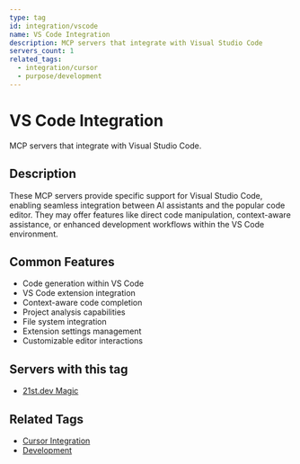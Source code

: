 ```yaml
---
type: tag
id: integration/vscode
name: VS Code Integration
description: MCP servers that integrate with Visual Studio Code
servers_count: 1
related_tags:
  - integration/cursor
  - purpose/development
---
```


# VS Code Integration

MCP servers that integrate with Visual Studio Code.

## Description

These MCP servers provide specific support for Visual Studio Code, enabling seamless integration between AI assistants and the popular code editor. They may offer features like direct code manipulation, context-aware assistance, or enhanced development workflows within the VS Code environment.

## Common Features

- Code generation within VS Code
- VS Code extension integration
- Context-aware code completion
- Project analysis capabilities
- File system integration
- Extension settings management
- Customizable editor interactions

## Servers with this tag

- [21st.dev Magic](../../servers/21st-dev-magic-mcp.md)

## Related Tags

- [Cursor Integration](cursor.md)
- [Development](../../tags/purpose/development.md)
